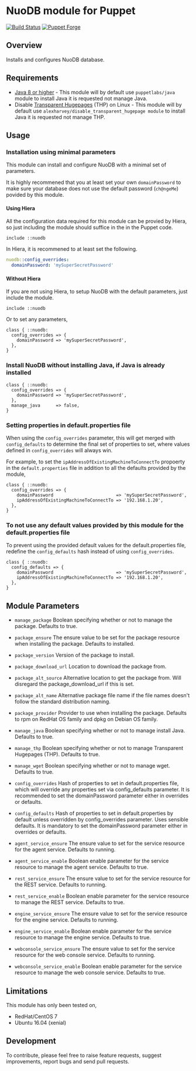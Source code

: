 # NuoDB module for Puppet

[![Build Status](https://travis-ci.org/alfasystems/puppet-nuodb.svg?branch=master)](https://travis-ci.org/alfasystems/puppet-nuodb)
[![Puppet Forge](https://img.shields.io/puppetforge/v/alfasystems/nuodb.svg)](https://forge.puppetlabs.com/alfasystems/nuodb)

## Overview

Installs and configures NuoDB database.

## Requirements

* [Java 8 or higher](http://doc.nuodb.com/Latest/Content/System-Requirements.htm) - This module will by default use ``puppetlabs/java`` module to install Java it is requested not manage Java.
* Disable [Transparent Hugepages](http://doc.nuodb.com/Latest/Content/Note-About-%20Using-Transparent-Huge-Pages.htm) (THP) on Linux - This module will by default use ``alexharvey/disable_transparent_hugepage module`` to install Java it is requested not manage THP.

## Usage

### Installation using minimal parameters

This module can install and configure NuoDB with a minimal set of parameters.

It is highly recommened that you at least set your own ``domainPassword`` to make sure your database does not use the default password (``ch@ngeMe``) povided by this module.

#### Using Hiera

All the configuration data required for this module can be provied by Hiera, so just including the module should suffice in the in the Puppet code.

```puppet
include ::nuodb
```

In Hiera, it is recommened to at least set the following.

```yaml
nuodb::config_overrides:
  domainPassword: 'mySuperSecretPassword'
```

#### Without Hiera

If you are not using Hiera, to setup NuoDB with the default parameters, just include the module.

```puppet
include ::nuodb
```

Or to set any parameters,

```puppet
class { ::nuodb:
  config_overrides => {
    domainPassword => 'mySuperSecretPassword',
  },
}
```

### Install NuoDB without installing Java, if Java is already installed

```puppet
class { ::nuodb:
  config_overrides => {
    domainPassword => 'mySuperSecretPassword',
  },
  manage_java      => false,
}
```

### Setting properties in default.properties file

When using the ``config_overrides`` parameter, this will get merged with ``config_defaults`` to determine the final set of properties to set, where values defined in ``config_overrides`` will always win.

For example, to set the ``ipAddressOfExistingMachineToConnectTo`` propoerty in the ``default.properties`` file in addition to all the defaults provided by the module,

```puppet
class { ::nuodb:
  config_overrides => {
    domainPassword                        => 'mySuperSecretPassword',
    ipAddressOfExistingMachineToConnectTo => '192.168.1.20',
  },
}
```

### To not use any default values provided by this module for the default.properties file

To prevent using the provided default values for the default.properties file, redefine the ``config_defaults`` hash instead of using ``config_overrides``.

```puppet
class { ::nuodb:
  config_defaults => {
    domainPassword                        => 'mySuperSecretPassword',
    ipAddressOfExistingMachineToConnectTo => '192.168.1.20',
  },
}
```

## Module Parameters

* `manage_package`
  Boolean specifying whether or not to manage the package. Defaults to true.

* `package_ensure`
  The ensure value to be set for the package resource when installing the package. Defaults to installed.

* `package_version`
  Version of the package to install.

* `package_download_url`
  Location to download the package from.

* `package_alt_source`
  Alternative location to get the package from. Will disregard the package_download_url if this is set.

* `package_alt_name`
  Alternative package file name if the file names doesn't follow the standard distribution naming.

* `package_provider`
  Provider to use when installing the package. Defaults to rpm on RedHat OS family and dpkg on Debian OS family.

* `manage_java`
  Boolean specifying whether or not to manage install Java. Defaults to true.

* `manage_thp`
  Boolean specifying whether or not to manage Transparent Hugepages (THP). Defaults to true.

* `manage_wget`
  Boolean specifying whether or not to manage wget. Defaults to true.

* `config_overrides`
  Hash of properties to set in default.properties file, which will override any properties set via config_defaults parameter. It is recommended to set the domainPassword parameter either in overrides or defaults.

* `config_defaults`
  Hash of properties to set in default.properties by default unless overridden by config_overrides parameter. Uses sensible defaults. It is mandatory to set the domainPassword parameter either in overrides or defaults.

* `agent_service_ensure`
  The ensure value to set for the service resource for the agent service. Defaults to running.

* `agent_service_enable`
  Boolean enable parameter for the service resource to manage the agent service. Defaults to true.

* `rest_service_ensure`
  The ensure value to set for the service resource for the REST service. Defaults to running.

* `rest_service_enable`
  Boolean enable parameter for the service resource to manage the REST service. Defaults to true.

* `engine_service_ensure`
  The ensure value to set for the service resource for the engine service. Defaults to running.

* `engine_service_enable`
  Boolean enable parameter for the service resource to manage the engine service. Defaults to true.

* `webconsole_service_ensure`
  The ensure value to set for the service resource for the web console service. Defaults to running.

* `webconsole_service_enable`
  Boolean enable parameter for the service resource to manage the web console service. Defaults to true.

## Limitations

This module has only been tested on,

* RedHat/CentOS 7
* Ubuntu 16.04 (xenial)

## Development

To contribute, please feel free to raise feature requests, suggest improvements, report bugs and send pull requests.
